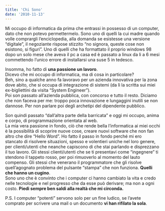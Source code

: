 ```yaml
---
title: 'Chi Sono'
date: '2010-11-13'
---
```


Mi occupo di informatica da prima che entrassi in possesso di un computer, dato che non potevo permettermelo. Sono uno di quelli la cui madre quando volle comprargli l’enciclopedia, alla domanda se esistesse una versione “digitale”, il negoziante rispose stizzito “no signora, queste cose non esistono, si figuri”. Uno di quelli che ha formattato il proprio windows 98 dopo un solo mese che aveva il pc a casa ed è passato a linux da li a 6 mesi commettendo l’unico errore di installarsi una suse 5 in tedesco.

Insomma, ho fatto di **una passione un lavoro**.  
Dicevo che mi occupo di informatica, ma di cosa in particolare?  
Beh, sino a qualche anno fa lavoravo per un azienda innovativa per la zona dove abito, che si occupa di integrazione di sistemi (da lì la scritta sui miei ex-bigliettini da visita “System Engineer”).  
Poi son passato all’azienda pubblica, con concorso e tutto il resto. Diciamo che non faceva per me: troppo poca innovazione e lungaggini inutili se non dannose. Per non parlare poi degli archetipi del dipendente pubblico.

Son quindi passato “dall’altra parte della barricata” e oggi  mi occupo, anima e corpo, di programmazione orientata al web.  
La mia vera passione in fondo, ciò che rende bella l’informatica ai miei occhi è la possibilità di scoprire nuove cose, creare nuovi software che non fan altro che dire “Hello Word”. Ho fatto il passo in fondo perché mi ero stancato di risolvere situazioni, spesso e volentieri uniche nel loro genere, per clienti/utenti che neanche capiscono di che stai parlando e disprezzano il tuo lavoro. Gli stessi clienti/utenti che se ti presentavi come “ingegnere” ti stendono il tappeto rosso, per poi rimuoverlo al momento del lauto compenso. Gli stessi che venerano il programmatore che gli risolve quell’agognato problema del pulsante “stampa” che non funziona. **Quelli che hanno un cugino**.  
Sono uno che è convinto che i computer ci hanno cambiato la vita e credo nelle tecnologie e nel progresso che da esse può derivare; ma non a ogni costo. **Piedi sempre ben saldi alla realtà che mi circonda.**

P.S. I computer “potenti” servono solo per un fine ludico, se l’avete comprato per scrivere una mail o un documento **vi han rifilato la sola**.


